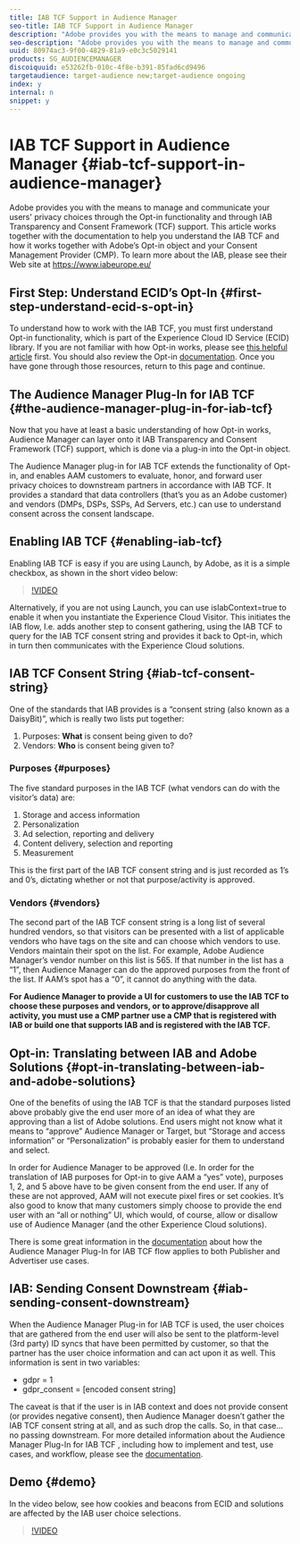 ```yaml
---
title: IAB TCF Support in Audience Manager
seo-title: IAB TCF Support in Audience Manager
description: "Adobe provides you with the means to manage and communicate your users' privacy choices through the Opt-in functionality and through IAB Transparency and Consent Framework (TCF) support. This article works together with the documentation to help you understand the IAB TCF and how it works together with Adobe’s Opt-in object and your Consent Management Provider (CMP). To learn more about the IAB, please see their Web site at https://www.iabeurope.eu/"
seo-description: "Adobe provides you with the means to manage and communicate your users' privacy choices through the Opt-in functionality and through IAB Transparency and Consent Framework (TCF) support. This article works together with the documentation to help you understand the IAB TCF and how it works together with Adobe’s Opt-in object and your Consent Management Provider (CMP). To learn more about the IAB, please see their Web site at https://www.iabeurope.eu/"
uuid: 80974ac3-9f00-4829-81a9-e0c3c5029141
products: SG_AUDIENCEMANAGER
discoiquuid: e53262fb-010c-4f8e-b391-85fad6cd9496
targetaudience: target-audience new;target-audience ongoing
index: y
internal: n
snippet: y
---
```


# IAB TCF Support in Audience Manager {#iab-tcf-support-in-audience-manager}

Adobe provides you with the means to manage and communicate your users' privacy choices through the Opt-in functionality and through IAB Transparency and Consent Framework (TCF) support. This article works together with the documentation to help you understand the IAB TCF and how it works together with Adobe’s Opt-in object and your Consent Management Provider (CMP). To learn more about the IAB, please see their Web site at https://www.iabeurope.eu/

## First Step: Understand ECID’s Opt-In {#first-step-understand-ecid-s-opt-in}

To understand how to work with the IAB TCF, you must first understand Opt-in functionality, which is part of the Experience Cloud ID Service (ECID) library. If you are not familiar with how Opt-in works, please see [this helpful article](https://helpx.adobe.com/marketing-cloud-core/kt/using/ecid-opt-in-technical-video-implement.html) first. You should also review the Opt-in [documentation](https://marketing.adobe.com/resources/help/en_US/mcvid/). Once you have gone through those resources, return to this page and continue.

## The Audience Manager Plug-In for IAB TCF {#the-audience-manager-plug-in-for-iab-tcf}

Now that you have at least a basic understanding of how Opt-in works, Audience Manager can layer onto it IAB Transparency and Consent Framework (TCF) support, which is done via a plug-in into the Opt-in object.

The Audience Manager plug-in for IAB TCF extends the functionality of Opt-in, and enables AAM customers to evaluate, honor, and forward user privacy choices to downstream partners in accordance with IAB TCF. It provides a standard that data controllers (that’s you as an Adobe customer) and vendors (DMPs, DSPs, SSPs, Ad Servers, etc.) can use to understand consent across the consent landscape.

## Enabling IAB TCF {#enabling-iab-tcf}

Enabling IAB TCF is easy if you are using Launch, by Adobe, as it is a simple checkbox, as shown in the short video below:

>[!VIDEO](https://video.tv.adobe.com/v/26433/?quality=12)

Alternatively, if you are not using Launch, you can use isIabContext=true to enable it when you instantiate the Experience Cloud Visitor. This initiates the IAB flow, I.e. adds another step to consent gathering, using the IAB TCF to query for the IAB TCF consent string and provides it back to Opt-in, which in turn then communicates with the Experience Cloud solutions.

## IAB TCF Consent String {#iab-tcf-consent-string}

One of the standards that IAB provides is a “consent string (also known as a DaisyBit)”, which is really two lists put together:

1. Purposes: **What** is consent being given to do?
1. Vendors: **Who** is consent being given to?

### Purposes {#purposes}

The five standard purposes in the IAB TCF (what vendors can do with the visitor’s data) are:

1. Storage and access information
1. Personalization
1. Ad selection, reporting and delivery
1. Content delivery, selection and reporting
1. Measurement

This is the first part of the IAB TCF consent string and is just recorded as 1’s and 0’s, dictating whether or not that purpose/activity is approved.

### Vendors {#vendors}

The second part of the IAB TCF consent string is a long list of several hundred vendors, so that visitors can be presented with a list of applicable vendors who have tags on the site and can choose which vendors to use. Vendors maintain their spot on the list. For example, Adobe Audience Manager’s vendor number on this list is 565. If that number in the list has a “1”, then Audience Manager can do the approved purposes from the front of the list. If AAM’s spot has a “0”, it cannot do anything with the data.

**For Audience Manager to provide a UI for customers to use the IAB TCF to choose these purposes and vendors, or to approve/disapprove all activity, you must use a CMP partner use a CMP that is registered with IAB or build one that supports IAB and is registered with the IAB TCF.**

## Opt-in: Translating between IAB and Adobe Solutions {#opt-in-translating-between-iab-and-adobe-solutions}

One of the benefits of using the IAB TCF is that the standard purposes listed above probably give the end user more of an idea of what they are approving than a list of Adobe solutions. End users might not know what it means to “approve” Audience Manager or Target, but “Storage and access information” or “Personalization” is probably easier for them to understand and select.

In order for Audience Manager to be approved (I.e. In order for the translation of IAB purposes for Opt-in to give AAM a “yes” vote), purposes 1, 2, and 5 above have to be given consent from the end user. If any of these are not approved, AAM will not execute pixel fires or set cookies. It’s also good to know that many customers simply choose to provide the end user with an “all or nothing” UI, which would, of course, allow or disallow use of Audience Manager (and the other Experience Cloud solutions).

There is some great information in the [documentation](https://marketing.adobe.com/resources/help/en_US/aam/aam-iab-plugin.html) about how the Audience Manager Plug-In for IAB TCF flow applies to both Publisher and Advertiser use cases.

## IAB: Sending Consent Downstream {#iab-sending-consent-downstream}

When the Audience Manager Plug-in for IAB TCF is used, the user choices that are gathered from the end user will also be sent to the platform-level (3rd party) ID syncs that have been permitted by customer, so that the partner has the user choice information and can act upon it as well. This information is sent in two variables:

* gdpr = 1
* gdpr_consent = [encoded consent string]

The caveat is that if the user is in IAB context and does not provide consent (or provides negative consent), then Audience Manager doesn’t gather the IAB TCF consent string at all, and as such drop the calls. So, in that case…no passing downstream. For more detailed information about the Audience Manager Plug-In for IAB TCF , including how to implement and test, use cases, and workflow, please see the [documentation](https://experiencecloud.adobe.com/resources/help/en_US/aam/aam-iab-plugin.html).

## Demo {#demo}

In the video below, see how cookies and beacons from ECID and solutions are affected by the IAB user choice selections.

>[!VIDEO](https://video.tv.adobe.com/v/26434/?quality=12)